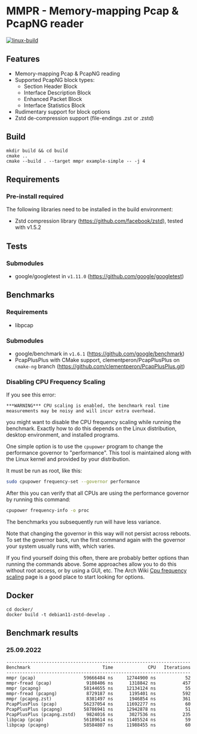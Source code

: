 # MMPR - Memory-mapping Pcap & PcapNG reader

[![linux-build](https://github.com/Schwaggot/mmpr/actions/workflows/linux-build.yml/badge.svg)](https://github.com/Schwaggot/mmpr/actions/workflows/linux-build.yml)

## Features

- Memory-mapping Pcap & PcapNG reading
- Supported PcapNG block types:
    - Section Header Block
    - Interface Description Block
    - Enhanced Packet Block
    - Interface Statistics Block
- Rudimentary support for block options
- Zstd de-compression support (file-endings .zst or .zstd)

## Build

```shell
mkdir build && cd build
cmake ..
cmake --build . --target mmpr example-simple -- -j 4
```

## Requirements

### Pre-install required

The following libraries need to be installed in the build environment:

- Zstd compression library (https://github.com/facebook/zstd), tested with v1.5.2

## Tests

### Submodules

- google/googletest in `v1.11.0` (https://github.com/google/googletest)

## Benchmarks

### Requirements

- libpcap

### Submodules

- google/benchmark in `v1.6.1` (https://github.com/google/benchmark)
- PcapPlusPlus with CMake support, clementperon/PcapPlusPlus on `cmake-ng`
  branch (https://github.com/clementperon/PcapPlusPlus.git)

### Disabling CPU Frequency Scaling

If you see this error:

```
***WARNING*** CPU scaling is enabled, the benchmark real time measurements may be noisy and will incur extra overhead.
```

you might want to disable the CPU frequency scaling while running the benchmark. Exactly how to do this depends on the
Linux distribution, desktop environment, and installed programs.

One simple option is to use the `cpupower` program to change the performance governor to "performance". This tool is
maintained along with the Linux kernel and provided by your distribution.

It must be run as root, like this:

```bash
sudo cpupower frequency-set --governor performance
```

After this you can verify that all CPUs are using the performance governor by running this command:

```bash
cpupower frequency-info -o proc
```

The benchmarks you subsequently run will have less variance.

Note that changing the governor in this way will not persist across reboots. To set the governor back, run the first
command again with the governor your system usually runs with, which varies.

If you find yourself doing this often, there are probably better options than running the commands above. Some
approaches allow you to do this without root access, or by using a GUI, etc. The Arch
Wiki [Cpu frequency scaling](https://wiki.archlinux.org/title/CPU_frequency_scaling) page is a good place to start
looking for options.

## Docker

```shell
cd docker/
docker build -t debian11-zstd-develop .
```

## Benchmark results

### 25.09.2022

```
---------------------------------------------------------------------
Benchmark                           Time             CPU   Iterations
---------------------------------------------------------------------
mmpr (pcap)                  59666484 ns     12744900 ns           52
mmpr-fread (pcap)             9108406 ns      1318842 ns          457
mmpr (pcapng)                58144655 ns     12134124 ns           55
mmpr-fread (pcapng)           8729187 ns      1195401 ns          592
mmpr (pcapng.zst)             8381497 ns      1946854 ns          361
PcapPlusPlus (pcap)          56237054 ns     11692277 ns           60
PcapPlusPlus (pcapng)        58786941 ns     12942878 ns           51
PcapPlusPlus (pcapng.zstd)    9824016 ns      3027536 ns          235
libpcap (pcap)               56189614 ns     11405524 ns           59
libpcap (pcapng)             58584807 ns     11988455 ns           60
```